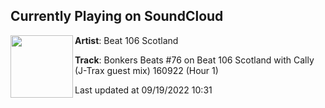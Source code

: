 ## Currently Playing on SoundCloud

[<img align="left" width="100" src="https://i1.sndcdn.com/artworks-tOtm3OkivBOgTekx-Ae9zOA-t500x500.jpg">](https://soundcloud.com/beat106scotland/bonkers-beats-76-on-beat-106-1?in=beat106scotland/sets/bonkers-beats-76-on-beat-106-scotland-with-cally-j-trax-ravine)

**Artist**: Beat 106 Scotland 

**Track**: Bonkers Beats #76 on Beat 106 Scotland with Cally (J-Trax guest mix) 160922 (Hour 1)

Last updated at 09/19/2022 10:31
